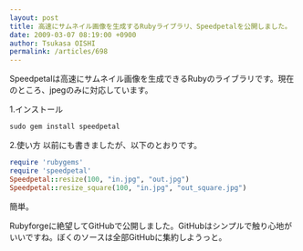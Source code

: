 ```yaml
---
layout: post
title: 高速にサムネイル画像を生成するRubyライブラリ、Speedpetalを公開しました。
date: 2009-03-07 08:19:00 +0900
author: Tsukasa OISHI
permalink: /articles/698
---
```


Speedpetalは高速にサムネイル画像を生成できるRubyのライブラリです。現在のところ、jpegのみに対応しています。

1.インストール

```ruby
sudo gem install speedpetal
```

2.使い方
以前にも書きましたが、以下のとおりです。

```ruby
require 'rubygems'
require 'speedpetal'
Speedpetal::resize(100, "in.jpg", "out.jpg")
Speedpetal::resize_square(100, "in.jpg", "out_square.jpg")
```

簡単。

Rubyforgeに絶望してGitHubで公開しました。GitHubはシンプルで触り心地がいいですね。ぼくのソースは全部GitHubに集約しようっと。

